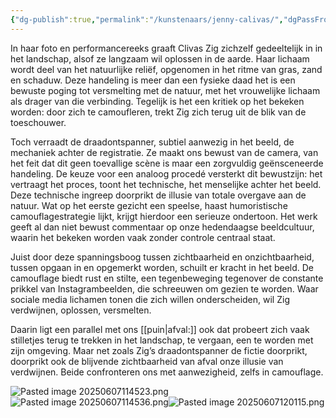 ```yaml
---
{"dg-publish":true,"permalink":"/kunstenaars/jenny-calivas/","dgPassFrontmatter":true}
---
```


In haar foto en performancereeks graaft Clivas Zig zichzelf gedeeltelijk in in het landschap, alsof ze langzaam wil oplossen in de aarde. Haar lichaam wordt deel van het natuurlijke reliëf, opgenomen in het ritme van gras, zand en schaduw. Deze handeling is meer dan een fysieke daad het is een bewuste poging tot versmelting met de natuur, met het vrouwelijke lichaam als drager van die verbinding. Tegelijk is het een kritiek op het bekeken worden: door zich te camoufleren, trekt Zig zich terug uit de blik van de toeschouwer.

Toch verraadt de draadontspanner, subtiel aanwezig in het beeld, de mechaniek achter de registratie. Ze maakt ons bewust van de camera, van het feit dat dit geen toevallige scène is maar een zorgvuldig geënsceneerde handeling. De keuze voor een analoog procedé versterkt dit bewustzijn: het vertraagt het proces, toont het technische, het menselijke achter het beeld. Deze technische ingreep doorprikt de illusie van totale overgave aan de natuur. Wat op het eerste gezicht een speelse, haast humoristische camouflagestrategie lijkt, krijgt hierdoor een serieuze ondertoon. Het werk geeft al dan niet bewust commentaar op onze hedendaagse beeldcultuur, waarin het bekeken worden vaak zonder controle centraal staat.

Juist door deze spanningsboog tussen zichtbaarheid en onzichtbaarheid, tussen opgaan in en opgemerkt worden, schuilt er kracht in het beeld. De camouflage biedt rust en stilte, een tegenbeweging tegenover de constante prikkel van Instagrambeelden, die schreeuwen om gezien te worden. Waar sociale media lichamen tonen die zich willen onderscheiden, wil Zig verdwijnen, oplossen, versmelten.

Daarin ligt een parallel met ons [[puin\|afval:]] ook dat probeert zich vaak stilletjes terug te trekken in het landschap, te vergaan, een te worden met zijn omgeving. Maar net zoals Zig’s draadontspanner de fictie doorprikt, doorprikt ook de blijvende zichtbaarheid van afval onze illusie van verdwijnen. Beide confronteren ons met aanwezigheid, zelfs in camouflage.

![Pasted image 20250607114523.png](/img/user/Pasted%20image%2020250607114523.png)![Pasted image 20250607114536.png](/img/user/Pasted%20image%2020250607114536.png)![Pasted image 20250607120115.png](/img/user/Pasted%20image%2020250607120115.png)